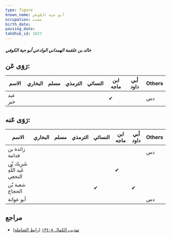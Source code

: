 ```yaml
---
type: figure
known_name: أبو حية الكوفي
occupation: محدث
birth_date:
passing_date:
tahdhib_id: 1637
---
```

##### خالد بن علقمة الهمداني الوادعي أبو حية الكوفي

## رَوَى عَن:
| الاسم   | البخاري | مسلم | الترمذي | النسائي | ابن ماجه | أبي داود | Others |
| ------- | ------- | ---- | ------- | ------- | -------- | -------- | ------ |
| عبد خير |         |      |         |         | ✔        |          | دس     |
## رَوَى عَنه:
| الاسم                          | البخاري | مسلم | الترمذي | النسائي | ابن ماجه | أبي داود | Others |
| ------------------------------ | ------- | ---- | ------- | ------- | -------- | -------- | ------ |
| زائدة بن قدامة                 |         |      |         |         |          |          | دس     |
| شَرِيك بْن عَبد اللَّهِ النخعي |         |      |         |         | ✔        |          |        |
| شعبة بْن الحجاج                |         |      |         | ✔       |          | ✔        |        |
| أبو عوانة                      |         |      |         |         |          |          | دس     |
## مراجع
- [تهذيب الكمال ٨-١٣٤](obsidian://open?vault=Tahdhib-al-Kamal&file=Figures/١٦٣٧-خالد%20بن%20علقمة%20الهمداني%20الوادعي%20أبو%20حية%20الكوفي) ([رابط الشاملة](https://shamela.ws/book/3722/3845))